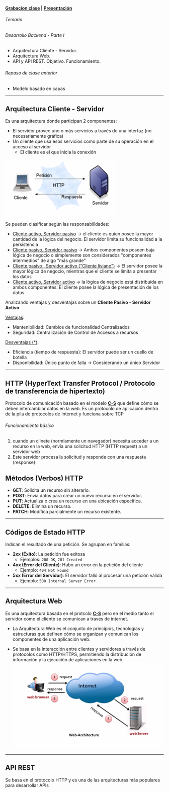 #### [Grabacion clase](https://drive.google.com/file/d/11F7-_MmqkDXBVawpD3jPn_OrhjlpORft/view?usp=sharing) | [Presentación](https://drive.google.com/file/d/1yH9T8kzaYfkMCPWAq76horfGckh_UxKO/view?usp=sharing)


###### Temario
###### Desarrollo Backend - Parte I
- Arquitectura Cliente - Servidor. 
- Arquitectura Web. 
- API y API REST. Objetivo. Funcionamiento.

###### Repaso de clase anterior
* Modelo basado en capas

---

## Arquitectura Cliente - Servidor
Es una arquitectura donde participan 2 componentes:

* El servidor provee uno o más servicios a través de una interfaz (no necesariamente gráfica)
* Un cliente que usa esos servicios como parte de su operación en el acceso al servidor
    * El cliente es el que inicia la conexión 

![cliente-servidor](img/cliente-servidor.png)

Se pueden clasificar según las responsabilidades: 

 * <u>Cliente activo, Servidor pasivo</u> $\to$ el cliente es quien posee la mayor cantidad de la lógica del negocio. El servidor limita su funcionalidad a la persistencia
 * <u>Cliente pasivo, Servidor pasivo</u>  $\to$ Ambos componentes poseen baja lógica de negocio o simplemente son considerados "componentes intermedios" de algo "más grande"
 * <u>Cliente pasivo , Servidor activo ("Cliente liviano")</u>  $\to$ El servidor posee la mayor lógica de negocio, mientras que el cliente se limita a presentar los datos
 * <u>Cliente activo, Servidor activo</u>  $\to$ la lógica de negocio está distribuida en ambos componentes. El cliente posee la lógica de presentación de los datos.


Analizando ventajas y desventajas sobre un **Cliente Pasivo - Servidor Activo** 

<u>Ventajas</u>:

* Mantenibilidad: Cambios de funcionalidad Centralizados
* Seguridad: Centralización de Control de Accesos a recursos

<u>Desventajas (*)</u>:

* Eficiencia (tiempo de respuesta): El servidor puede ser un cuello de botella
* Disponibilidad: Único punto de falla $\to$ Considerando un único Servidor

---
## HTTP (HyperText Transfer Protocol / Protocolo de transferencia de hipertexto)
Protocolo de comunicación basado en el modelo **<u>C-S</u>** que define cómo se deben intercambiar datos en la web. Es un protocolo de aplicación dentro de la pila de protocolos de Internet y funciona sobre TCP

###### Funcionamiento básico
1. cuando un clinete (normlamente un navegador) necesita acceder a un recurso en la web, envía una solicitud HTTP (HTTP request) a un servidor web
2. Este servidor procesa la solicitud y responde con una respuesta (response)


## Métodos (Verbos) HTTP

- **GET**: Solicita un recurso sin alterarlo.
- **POST**: Envía datos para crear un nuevo recurso en el servidor.
- **PUT**: Actualiza o crea un recurso en una ubicación específica.
- **DELETE**: Elimina un recurso.
- **PATCH**: Modifica parcialmente un recurso existente.

---

## Códigos de Estado HTTP

Indican el resultado de una petición. Se agrupan en familias:

- **2xx (Éxito)**: La petición fue exitosa  
  - Ejemplos: `200 OK`, `201 Created`
- **4xx (Error del Cliente)**: Hubo un error en la petición del cliente  
  - Ejemplo: `404 Not Found`
- **5xx (Error del Servidor)**: El servidor falló al procesar una petición válida  
  - Ejemplo: `500 Internal Server Error`

---

## Arquitectura Web
Es una arquitectura basada en el protcolo <u>**C-S**</u> pero en el medio tanto el servidor como el cliente se comunican a traves de internet.

* La Arquitectura Web es el conjunto de principios, tecnologías y estructuras que definen cómo se organizan y comunican los componentes de una aplicación web.

* Se basa en la interacción entre clientes y servidores a través de protocolos como HTTP/HTTPS, permitiendo la distribución de información y la ejecución de aplicaciones en la web.
![arq-web](img/arq-web.png)

---
## API REST
Se basa en el protocolo HTTP y es una de las arquitecturas más populares para desarrollar APIs